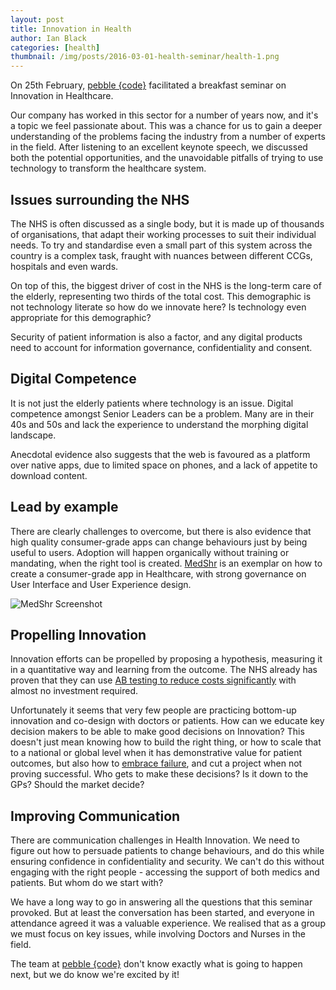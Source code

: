 ```yaml
---
layout: post
title: Innovation in Health
author: Ian Black
categories: [health]
thumbnail: /img/posts/2016-03-01-health-seminar/health-1.png
---
```


On 25th February, [pebble {code}][1] facilitated a breakfast seminar on Innovation in Healthcare.

Our company has worked in this sector for a number of years now, and it's a topic we feel passionate about. This was a chance for us to gain a deeper understanding of the problems facing the industry from a number of experts in the field. After listening to an excellent keynote speech, we discussed both the potential opportunities, and the unavoidable pitfalls of trying to use technology to transform the healthcare system.

## Issues surrounding the NHS

The NHS is often discussed as a single body, but it is made up of thousands of organisations, that adapt their working processes to suit their individual needs. To try and standardise even a small part of this system across the country is a complex task, fraught with nuances between different CCGs, hospitals and even wards.

On top of this, the biggest driver of cost in the NHS is the long-term care of the elderly, representing two thirds of the total cost. This demographic is not technology literate so how do we innovate here? Is technology even appropriate for this demographic?

Security of patient information is also a factor, and any digital products need to account for information governance, confidentiality and consent.

## Digital Competence

It is not just the elderly patients where technology is an issue. Digital competence amongst Senior Leaders can be a problem. Many are in their 40s and 50s and lack the experience to understand the morphing digital landscape. 

Anecdotal evidence also suggests that the web is favoured as a platform over native apps, due to limited space on phones, and a lack of appetite to download content.

## Lead by example

There are clearly challenges to overcome, but there is also evidence that high quality consumer-grade apps can change behaviours just by being useful to users. Adoption will happen organically without training or mandating, when the right tool is created. [MedShr][2] is an exemplar on how to create a consumer-grade app in Healthcare, with strong governance on User Interface and User Experience design.

![MedShr Screenshot](/img/posts/2016-03-01-health-seminar/health-medshr.png)

## Propelling Innovation


Innovation efforts can be propelled by proposing a hypothesis, measuring it in a quantitative way and learning from the outcome. The NHS already has proven that they can use [AB testing to reduce costs significantly][3] with almost no investment required.

Unfortunately it seems that very few people are practicing bottom-up innovation and co-design with doctors or patients. How can we educate key decision makers to be able to make good decisions on Innovation? This doesn't just mean knowing how to build the right thing, or how to scale that to a national or global level when it has demonstrative value for patient outcomes, but also how to [embrace failure][4], and cut a project when not proving successful. Who gets to make these decisions? Is it down to the GPs? Should the market decide?


## Improving Communication

There are communication challenges in Health Innovation. We need to figure out how to persuade patients to change behaviours, and do this while ensuring confidence in confidentiality and security. We can't do this without engaging with the right people - accessing the support of both medics and patients. But whom do we start with?

We have a long way to go in answering all the questions that this seminar provoked. But at least the conversation has been started, and everyone in attendance agreed it was a valuable experience. We realised that as a group we must focus on key issues, while involving Doctors and Nurses in the field. 

The team at [pebble {code}][1] don't know exactly what is going to happen next, but we do know we're excited by it!


[1]: http://pebblecode.com/
[2]: https://en.medshr.net/
[3]: https://www.gov.uk/government/publications/reducing-missed-hospital-appointments-using-text-messages/a-zero-cost-way-to-reduce-missed-hospital-appointments
[4]: http://pebblecode.com/blog/embracing-failure/

